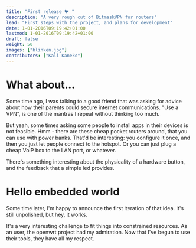 ```yaml
---
title: "First release 🐦 "
description: "A very rough cut of BitmaskVPN for routers"
lead: "First steps with the project, and plans for development"
date: 1-01-2016T09:19:42+01:00
lastmod: 1-01-2016T09:19:42+01:00
draft: false
weight: 50
images: ["blinken.jpg"]
contributors: ["Kali Kaneko"]
---
```


# What about...

Some time ago, I was talking to a good friend that was asking for advice about
how their parents could secure internet communications. "Use a VPN", is one of
the mantras I repeat without thinking too much.

But yeah, some times asking some people to install apps in their devices is not
feasible. Hmm - there are these cheap pocket routers around, that you can use
with power banks. That'd be interesting: you configure it once, and then you
just let people connect to the hotspot. Or you can just plug a cheap VoIP box
to the LAN port, or whatever.

There's something interesting about the physicality of a hardware button, and
the feedback that a simple led provides.

# Hello embedded world 

Some time later, I'm happy to announce the first iteration of that idea. It's
still unpolished, but hey, it works.

It's a very interesting challenge to fit things into constrained resources. As
an user, the openwrt project had my admiration. Now that I've begun to use
their tools, they have all my respect.



